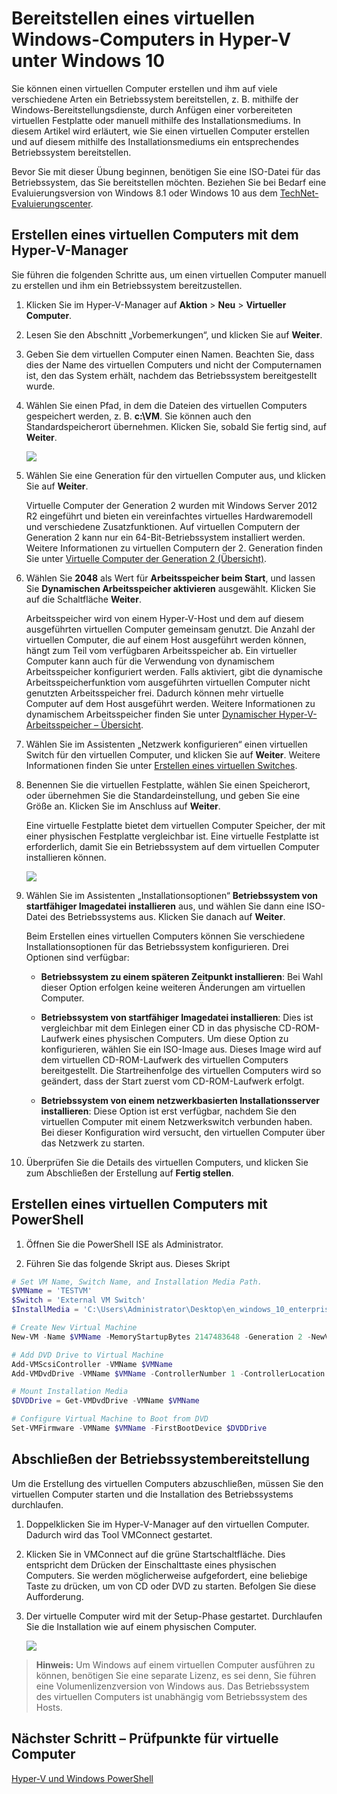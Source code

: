 # Bereitstellen eines virtuellen Windows-Computers in Hyper-V unter Windows 10

Sie können einen virtuellen Computer erstellen und ihm auf viele verschiedene Arten ein Betriebssystem bereitstellen, z. B. mithilfe der Windows-Bereitstellungsdienste, durch Anfügen einer vorbereiteten virtuellen Festplatte oder manuell mithilfe des Installationsmediums. In diesem Artikel wird erläutert, wie Sie einen virtuellen Computer erstellen und auf diesem mithilfe des Installationsmediums ein entsprechendes Betriebssystem bereitstellen.

Bevor Sie mit dieser Übung beginnen, benötigen Sie eine ISO-Datei für das Betriebssystem, das Sie bereitstellen möchten. Beziehen Sie bei Bedarf eine Evaluierungsversion von Windows 8.1 oder Windows 10 aus dem [TechNet-Evaluierungscenter](http://www.microsoft.com/en-us/evalcenter/).

## Erstellen eines virtuellen Computers mit dem Hyper-V-Manager

Sie führen die folgenden Schritte aus, um einen virtuellen Computer manuell zu erstellen und ihm ein Betriebssystem bereitzustellen.

1. Klicken Sie im Hyper-V-Manager auf **Aktion** > **Neu** > **Virtueller Computer**.

2. Lesen Sie den Abschnitt „Vorbemerkungen“, und klicken Sie auf **Weiter**.

3. Geben Sie dem virtuellen Computer einen Namen. Beachten Sie, dass dies der Name des virtuellen Computers und nicht der Computernamen ist, den das System erhält, nachdem das Betriebssystem bereitgestellt wurde.

4. Wählen Sie einen Pfad, in dem die Dateien des virtuellen Computers gespeichert werden, z. B. **c:\VM**. Sie können auch den Standardspeicherort übernehmen. Klicken Sie, sobald Sie fertig sind, auf **Weiter**.

    ![](media/new_vm_upd.png)

5. Wählen Sie eine Generation für den virtuellen Computer aus, und klicken Sie auf **Weiter**.

    Virtuelle Computer der Generation 2 wurden mit Windows Server 2012 R2 eingeführt und bieten ein vereinfachtes virtuelles Hardwaremodell und verschiedene Zusatzfunktionen. Auf virtuellen Computern der Generation 2 kann nur ein 64-Bit-Betriebssystem installiert werden. Weitere Informationen zu virtuellen Computern der 2. Generation finden Sie unter [Virtuelle Computer der Generation 2 (Übersicht)](https://technet.microsoft.com/en-us/library/dn282285.aspx).

6. Wählen Sie **2048** als Wert für **Arbeitsspeicher beim Start**, und lassen Sie **Dynamischen Arbeitsspeicher aktivieren** ausgewählt. Klicken Sie auf die Schaltfläche **Weiter**.

    Arbeitsspeicher wird von einem Hyper-V-Host und dem auf diesem ausgeführten virtuellen Computer gemeinsam genutzt. Die Anzahl der virtuellen Computer, die auf einem Host ausgeführt werden können, hängt zum Teil vom verfügbaren Arbeitsspeicher ab. Ein virtueller Computer kann auch für die Verwendung von dynamischem Arbeitsspeicher konfiguriert werden. Falls aktiviert, gibt die dynamische Arbeitsspeicherfunktion vom ausgeführten virtuellen Computer nicht genutzten Arbeitsspeicher frei. Dadurch können mehr virtuelle Computer auf dem Host ausgeführt werden. Weitere Informationen zu dynamischem Arbeitsspeicher finden Sie unter [Dynamischer Hyper-V-Arbeitsspeicher – Übersicht](https://technet.microsoft.com/en-us/library/hh831766.aspx).

7. Wählen Sie im Assistenten „Netzwerk konfigurieren“ einen virtuellen Switch für den virtuellen Computer, und klicken Sie auf **Weiter**. Weitere Informationen finden Sie unter [Erstellen eines virtuellen Switches](walkthrough_virtual_switch.md).

8. Benennen Sie die virtuellen Festplatte, wählen Sie einen Speicherort, oder übernehmen Sie die Standardeinstellung, und geben Sie eine Größe an. Klicken Sie im Anschluss auf **Weiter**.

    Eine virtuelle Festplatte bietet dem virtuellen Computer Speicher, der mit einer physischen Festplatte vergleichbar ist. Eine virtuelle Festplatte ist erforderlich, damit Sie ein Betriebssystem auf dem virtuellen Computer installieren können.

    ![](media/new_vhd_upd.png)

9. Wählen Sie im Assistenten „Installationsoptionen“ **Betriebssystem von startfähiger Imagedatei installieren** aus, und wählen Sie dann eine ISO-Datei des Betriebssystems aus. Klicken Sie danach auf **Weiter**.

    Beim Erstellen eines virtuellen Computers können Sie verschiedene Installationsoptionen für das Betriebssystem konfigurieren. Drei Optionen sind verfügbar:

    - **Betriebssystem zu einem späteren Zeitpunkt installieren**: Bei Wahl dieser Option erfolgen keine weiteren Änderungen am virtuellen Computer.

    - **Betriebssystem von startfähiger Imagedatei installieren**: Dies ist vergleichbar mit dem Einlegen einer CD in das physische CD-ROM-Laufwerk eines physischen Computers. Um diese Option zu konfigurieren, wählen Sie ein ISO-Image aus. Dieses Image wird auf dem virtuellen CD-ROM-Laufwerk des virtuellen Computers bereitgestellt. Die Startreihenfolge des virtuellen Computers wird so geändert, dass der Start zuerst vom CD-ROM-Laufwerk erfolgt.

    - **Betriebssystem von einem netzwerkbasierten Installationsserver installieren**: Diese Option ist erst verfügbar, nachdem Sie den virtuellen Computer mit einem Netzwerkswitch verbunden haben. Bei dieser Konfiguration wird versucht, den virtuellen Computer über das Netzwerk zu starten.

10. Überprüfen Sie die Details des virtuellen Computers, und klicken Sie zum Abschließen der Erstellung auf **Fertig stellen**.

## Erstellen eines virtuellen Computers mit PowerShell

1. Öffnen Sie die PowerShell ISE als Administrator.

2. Führen Sie das folgende Skript aus. Dieses Skript

  ```powershell
  # Set VM Name, Switch Name, and Installation Media Path.
  $VMName = 'TESTVM'
  $Switch = 'External VM Switch'
  $InstallMedia = 'C:\Users\Administrator\Desktop\en_windows_10_enterprise_x64_dvd_6851151.iso'

  # Create New Virtual Machine
  New-VM -Name $VMName -MemoryStartupBytes 2147483648 -Generation 2 -NewVHDPath "D:\Virtual Machines\$VMName\$VMName.vhdx" -NewVHDSizeBytes 53687091200 -Path "D:\Virtual Machines\$VMName" -SwitchName $Switch

  # Add DVD Drive to Virtual Machine
  Add-VMScsiController -VMName $VMName
  Add-VMDvdDrive -VMName $VMName -ControllerNumber 1 -ControllerLocation 0 -Path $InstallMedia

  # Mount Installation Media
  $DVDDrive = Get-VMDvdDrive -VMName $VMName

  # Configure Virtual Machine to Boot from DVD
  Set-VMFirmware -VMName $VMName -FirstBootDevice $DVDDrive
  ```

## Abschließen der Betriebssystembereitstellung

Um die Erstellung des virtuellen Computers abzuschließen, müssen Sie den virtuellen Computer starten und die Installation des Betriebssystems durchlaufen.

1. Doppelklicken Sie im Hyper-V-Manager auf den virtuellen Computer. Dadurch wird das Tool VMConnect gestartet.

2. Klicken Sie in VMConnect auf die grüne Startschaltfläche. Dies entspricht dem Drücken der Einschalttaste eines physischen Computers. Sie werden möglicherweise aufgefordert, eine beliebige Taste zu drücken, um von CD oder DVD zu starten. Befolgen Sie diese Aufforderung.

3. Der virtuelle Computer wird mit der Setup-Phase gestartet. Durchlaufen Sie die Installation wie auf einem physischen Computer.

    ![](media/OSDeploy_upd.png)

> **Hinweis:** Um Windows auf einem virtuellen Computer ausführen zu können, benötigen Sie eine separate Lizenz, es sei denn, Sie führen eine Volumenlizenzversion von Windows aus. Das Betriebssystem des virtuellen Computers ist unabhängig vom Betriebssystem des Hosts.

## Nächster Schritt – Prüfpunkte für virtuelle Computer

[Hyper-V und Windows PowerShell](walkthrough_powershell.md)



